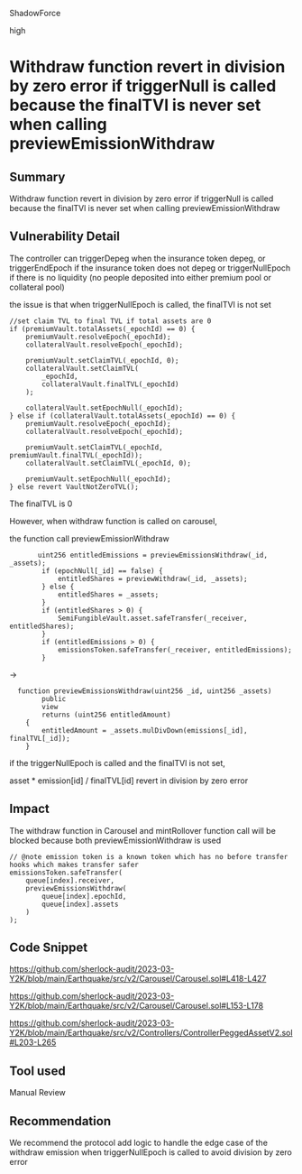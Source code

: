 ShadowForce

high

# Withdraw function revert in division by zero error if triggerNull is called because the finalTVl is never set when calling previewEmissionWithdraw

## Summary

Withdraw function revert in division by zero error if triggerNull is called because the finalTVl is never set when calling previewEmissionWithdraw

## Vulnerability Detail

The controller can triggerDepeg when the insurance token depeg, or triggerEndEpoch if the insurance token does not depeg or triggerNullEpoch if there is no liquidity (no people deposited into either premium pool or collateral pool)

the issue is that when triggerNullEpoch is called, the finalTVl is not set

```solidity
//set claim TVL to final TVL if total assets are 0
if (premiumVault.totalAssets(_epochId) == 0) {
	premiumVault.resolveEpoch(_epochId);
	collateralVault.resolveEpoch(_epochId);

	premiumVault.setClaimTVL(_epochId, 0);
	collateralVault.setClaimTVL(
		_epochId,
		collateralVault.finalTVL(_epochId)
	);

	collateralVault.setEpochNull(_epochId);
} else if (collateralVault.totalAssets(_epochId) == 0) {
	premiumVault.resolveEpoch(_epochId);
	collateralVault.resolveEpoch(_epochId);

	premiumVault.setClaimTVL(_epochId, premiumVault.finalTVL(_epochId));
	collateralVault.setClaimTVL(_epochId, 0);

	premiumVault.setEpochNull(_epochId);
} else revert VaultNotZeroTVL();
```

The finalTVL is 0

However, when withdraw function is called on carousel,

the function call previewEmissionWithdraw

```solidity
       uint256 entitledEmissions = previewEmissionsWithdraw(_id, _assets);
        if (epochNull[_id] == false) {
            entitledShares = previewWithdraw(_id, _assets);
        } else {
            entitledShares = _assets;
        }
        if (entitledShares > 0) {
            SemiFungibleVault.asset.safeTransfer(_receiver, entitledShares);
        }
        if (entitledEmissions > 0) {
            emissionsToken.safeTransfer(_receiver, entitledEmissions);
        }
```

->

```solidity
  function previewEmissionsWithdraw(uint256 _id, uint256 _assets)
        public
        view
        returns (uint256 entitledAmount)
    {
        entitledAmount = _assets.mulDivDown(emissions[_id], finalTVL[_id]);
    }
```

if the triggerNullEpoch is called and the finalTVl is not set,

asset * emission[id] / finalTVL[id] revert in division by zero error

## Impact

The withdraw function in Carousel and mintRollover function call will be blocked because both previewEmissionWithdraw is used

```solidity
// @note emission token is a known token which has no before transfer hooks which makes transfer safer
emissionsToken.safeTransfer(
	queue[index].receiver,
	previewEmissionsWithdraw(
		queue[index].epochId,
		queue[index].assets
	)
);
```

## Code Snippet

https://github.com/sherlock-audit/2023-03-Y2K/blob/main/Earthquake/src/v2/Carousel/Carousel.sol#L418-L427

https://github.com/sherlock-audit/2023-03-Y2K/blob/main/Earthquake/src/v2/Carousel/Carousel.sol#L153-L178

https://github.com/sherlock-audit/2023-03-Y2K/blob/main/Earthquake/src/v2/Controllers/ControllerPeggedAssetV2.sol#L203-L265

## Tool used

Manual Review

## Recommendation

We recommend the protocol add logic to handle the edge case of the withdraw emission when triggerNullEpoch is called to avoid division by zero error
